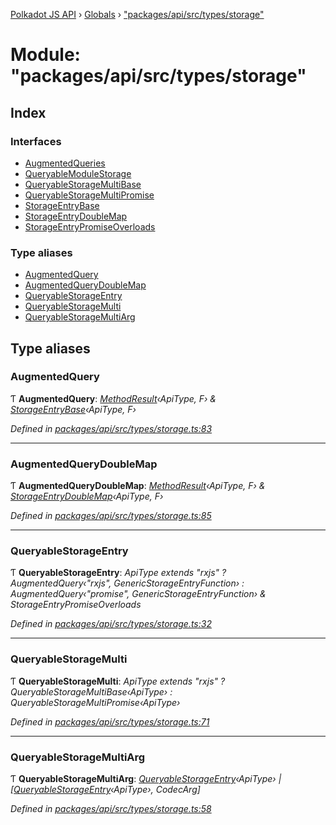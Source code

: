 [Polkadot JS API](../README.md) › [Globals](../globals.md) › ["packages/api/src/types/storage"](_packages_api_src_types_storage_.md)

# Module: "packages/api/src/types/storage"

## Index

### Interfaces

* [AugmentedQueries](../interfaces/_packages_api_src_types_storage_.augmentedqueries.md)
* [QueryableModuleStorage](../interfaces/_packages_api_src_types_storage_.queryablemodulestorage.md)
* [QueryableStorageMultiBase](../interfaces/_packages_api_src_types_storage_.queryablestoragemultibase.md)
* [QueryableStorageMultiPromise](../interfaces/_packages_api_src_types_storage_.queryablestoragemultipromise.md)
* [StorageEntryBase](../interfaces/_packages_api_src_types_storage_.storageentrybase.md)
* [StorageEntryDoubleMap](../interfaces/_packages_api_src_types_storage_.storageentrydoublemap.md)
* [StorageEntryPromiseOverloads](../interfaces/_packages_api_src_types_storage_.storageentrypromiseoverloads.md)

### Type aliases

* [AugmentedQuery](_packages_api_src_types_storage_.md#augmentedquery)
* [AugmentedQueryDoubleMap](_packages_api_src_types_storage_.md#augmentedquerydoublemap)
* [QueryableStorageEntry](_packages_api_src_types_storage_.md#queryablestorageentry)
* [QueryableStorageMulti](_packages_api_src_types_storage_.md#queryablestoragemulti)
* [QueryableStorageMultiArg](_packages_api_src_types_storage_.md#queryablestoragemultiarg)

## Type aliases

###  AugmentedQuery

Ƭ **AugmentedQuery**: *[MethodResult](_packages_api_src_types_base_.md#methodresult)‹ApiType, F› & [StorageEntryBase](../interfaces/_packages_api_src_types_storage_.storageentrybase.md)‹ApiType, F›*

*Defined in [packages/api/src/types/storage.ts:83](https://github.com/polkadot-js/api/blob/af074500b/packages/api/src/types/storage.ts#L83)*

___

###  AugmentedQueryDoubleMap

Ƭ **AugmentedQueryDoubleMap**: *[MethodResult](_packages_api_src_types_base_.md#methodresult)‹ApiType, F› & [StorageEntryDoubleMap](../interfaces/_packages_api_src_types_storage_.storageentrydoublemap.md)‹ApiType, F›*

*Defined in [packages/api/src/types/storage.ts:85](https://github.com/polkadot-js/api/blob/af074500b/packages/api/src/types/storage.ts#L85)*

___

###  QueryableStorageEntry

Ƭ **QueryableStorageEntry**: *ApiType extends "rxjs" ? AugmentedQuery‹"rxjs", GenericStorageEntryFunction› : AugmentedQuery‹"promise", GenericStorageEntryFunction› & StorageEntryPromiseOverloads*

*Defined in [packages/api/src/types/storage.ts:32](https://github.com/polkadot-js/api/blob/af074500b/packages/api/src/types/storage.ts#L32)*

___

###  QueryableStorageMulti

Ƭ **QueryableStorageMulti**: *ApiType extends "rxjs" ? QueryableStorageMultiBase‹ApiType› : QueryableStorageMultiPromise‹ApiType›*

*Defined in [packages/api/src/types/storage.ts:71](https://github.com/polkadot-js/api/blob/af074500b/packages/api/src/types/storage.ts#L71)*

___

###  QueryableStorageMultiArg

Ƭ **QueryableStorageMultiArg**: *[QueryableStorageEntry](_packages_api_src_types_storage_.md#queryablestorageentry)‹ApiType› | [[QueryableStorageEntry](_packages_api_src_types_storage_.md#queryablestorageentry)‹ApiType›, CodecArg]*

*Defined in [packages/api/src/types/storage.ts:58](https://github.com/polkadot-js/api/blob/af074500b/packages/api/src/types/storage.ts#L58)*
